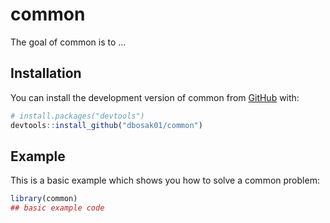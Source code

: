 
# common

<!-- badges: start -->
<!-- badges: end -->

The goal of common is to ...

## Installation

You can install the development version of common from [GitHub](https://github.com/) with:

``` r
# install.packages("devtools")
devtools::install_github("dbosak01/common")
```

## Example

This is a basic example which shows you how to solve a common problem:

``` r
library(common)
## basic example code
```

